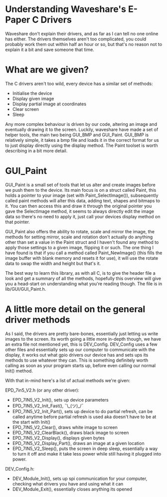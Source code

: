 
# Understanding Waveshare's E-Paper C Drivers


Waveshare don't explain their drivers, and as far as I can tell no one online has either. The drivers themselves aren't too complicated, you could probably work them out within half an hour or so, but that's no reason not to explain it a bit and save someone that time.

# What are we given?
The C drivers aren't too wild, every device has a similar set of methods:
- Initialise the device
- Display given image
- Display partial image at coordinates
- Clear screen
- Sleep

Any more complex behaviour is driven by our code, altering an image and eventually drawing it to the screen. Luckily, waveshare have made a set of helper tools, the main two being GUI_BMP and GUI_Paint. GUI_BMP is relatively simple, it takes a bmp file and loads it in the correct format for us to just display directly using the display method. The Paint toolset is worth describing in a bit more detail.

# GUI_Paint
GUI_Paint is a small set of tools that let us alter and create images before we push them to the device. Its main focus is on a struct called Paint, this holds a pointer to your image (set with Paint_SelectImage()), subsequently called paint methods will alter this data, adding text, shapes and bitmaps to it. You can then access this and draw it through the original pointer you gave the SelectImage method, it seems to always directly edit the image data so there's no need to apply it, just call your devices display method on that pointer. 

GUI_Paint also offers the ability to rotate, scale and mirror the image, the methods for setting mirror, scale and rotation don't actually do anything other than set a value in the Paint struct and I haven't found any method to apply those settings to a given image, flipping it or such.
The one thing I have found is that if you call a method called Paint_NewImage() (this fills the image buffer with blank memory and resets it for use), it will use the rotate data to swap the width and height but that's it. 

The best way to learn this library, as with all C, is to give the header file a look and get a summary of all the methods, hopefully this overview will give you a head-start on understanding what you're reading though. The file is in lib/GUI/GUI_Paint.h.

# A little more detail on the general driver methods
As I said, the drivers are pretty bare-bones, essentially just letting us write images to the screen. Its worth going a little more in-depth though, we have an extra file not mentioned yet, this is DEV_Config. DEV_Config uses a few other files and essentially sets up our computer to communicate with the display, it works out what gpio drivers our device has and sets ups its methods to use whatever they can. This is something definitely worth calling as soon as your program starts up, before even calling our normal Init() method.

With that in-mind here's a list of actual methods we're given:

EPD_7in5_V2.h (or any other driver):
- EPD_7IN5_V2_Init(), sets up device parameters
- EPD_7IN5_V2_Init_Fast(), ¯\\\_(ツ)_/¯
- EPD_7IN5_V2_Init_Part(), sets up device to do partial refresh, can be called anytime before partial refresh is used aka doesn't have to be at the start with Init()
- EPD_7IN5_V2_Clear(), draws white image to screen
- EPD_7IN5_V2_ClearBlack(), draws black image to screen
- EPD_7IN5_V2_Display(), displays given bytes
- EPD_7IN5_V2_Display_Part(), draws an image at a given location
- EPD_7IN5_V2_Sleep(), puts the screen in deep sleep, essentially a way to turn it off and make it take less power while still having it plugged into power.

DEV_Config.h:
- DEV_Module_Init(), sets up spi communication for your computer, checking what drivers you have and using what it can
- DEV_Module_Exit(), essentially closes anything its opened

